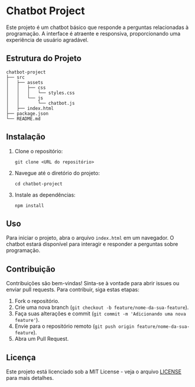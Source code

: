 # Chatbot Project

Este projeto é um chatbot básico que responde a perguntas relacionadas à programação. A interface é atraente e responsiva, proporcionando uma experiência de usuário agradável.

## Estrutura do Projeto

```
chatbot-project
├── src
│   ├── assets
│   │   ├── css
│   │   │   └── styles.css
│   │   └── js
│   │       └── chatbot.js
│   ├── index.html
├── package.json
└── README.md
```

## Instalação

1. Clone o repositório:
   ```
   git clone <URL do repositório>
   ```
2. Navegue até o diretório do projeto:
   ```
   cd chatbot-project
   ```
3. Instale as dependências:
   ```
   npm install
   ```

## Uso

Para iniciar o projeto, abra o arquivo `index.html` em um navegador. O chatbot estará disponível para interagir e responder a perguntas sobre programação.

## Contribuição

Contribuições são bem-vindas! Sinta-se à vontade para abrir issues ou enviar pull requests. Para contribuir, siga estas etapas:

1. Fork o repositório.
2. Crie uma nova branch (`git checkout -b feature/nome-da-sua-feature`).
3. Faça suas alterações e commit (`git commit -m 'Adicionando uma nova feature'`).
4. Envie para o repositório remoto (`git push origin feature/nome-da-sua-feature`).
5. Abra um Pull Request.

## Licença

Este projeto está licenciado sob a MIT License - veja o arquivo [LICENSE](LICENSE) para mais detalhes.